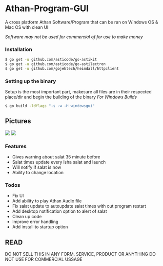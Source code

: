 # Athan-Program-GUI
A cross platform Athan Software/Program that can be ran on Windows OS &amp; Mac OS with clean UI

*Software may not be used for commercial of for use to make money*

### Installation
```sh
$ go get -u github.com/asticode/go-astikit
$ go get -u github.com/asticode/go-astilectron
$ go get -u github.com/gojektech/heimdall/httpclient
```

### Setting up the binary
Setup is the most important part, makesure all files are in their respected place/dir and begin the building of the binary
*For Windows Builds*
```sh
$ go build -ldflags "-s -w -H windowsgui"
```

## Pictures
<img src="https://i.imgur.com/cfRXh1J.png">
<img src="https://i.imgur.com/acBEJCl.png">

### Features
* Gives warning about salat 35 minute before
* Salat times update every Isha salat and launch
* Will notify if salat is now
* Ability to change location

### Todos

 - Fix UI
 - Add ability to play Athan Audio file
 - Fix salat update to autoupdate salat times with out program restart
 - Add desktop notification option to alert of salat
 - Clean up code
 - Improve error handling
 - Add install to startup option
## READ
DO NOT SELL THIS IN ANY FORM, SERVICE, PRODUCT OR ANYTHING
DO NOT USE FOR COMMERCIAL USSAGE
